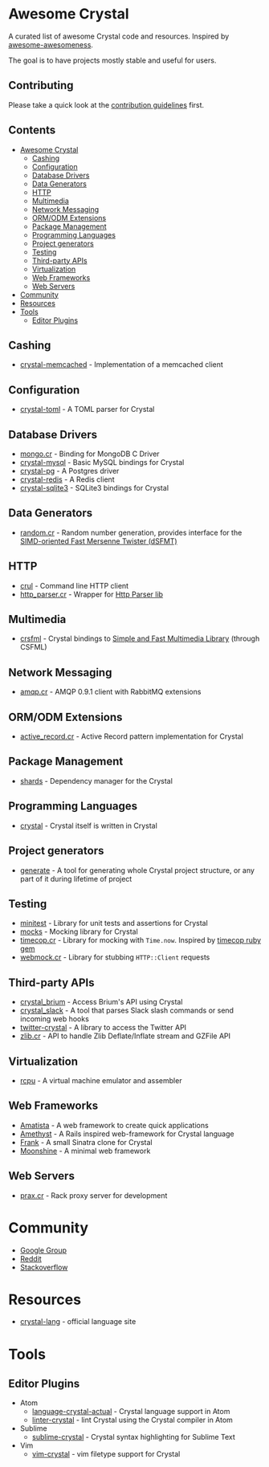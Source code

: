 # Awesome Crystal

A curated list of awesome Crystal code and resources. Inspired by [awesome-awesomeness](https://github.com/bayandin/awesome-awesomeness).

The goal is to have projects mostly stable and useful for users.

## Contributing

Please take a quick look at the [contribution guidelines](CONTRIBUTING.md) first.

## Contents
  - [Awesome Crystal](#awesome-crystal)
    - [Cashing](#cashing)
    - [Configuration](#configuration)
    - [Database Drivers](#database-drivers)
    - [Data Generators](#data-generators)
    - [HTTP](#http)
    - [Multimedia](#multimedia)
    - [Network Messaging](#network-messaging)
    - [ORM/ODM Extensions](#ormodm-extensions)
    - [Package Management](#package-management)
    - [Programming Languages](#programming-languages)
    - [Project generators](#project-generators)
    - [Testing](#testing)
    - [Third-party APIs](#third-party-apis)
    - [Virtualization](#virtualization)
    - [Web Frameworks](#web-frameworks)
    - [Web Servers](#web-servers)
  - [Community](#community)
  - [Resources](#resources)
  - [Tools](#tools)
    - [Editor Plugins](#editor-plugins)

## Cashing
  - [crystal-memcached](https://github.com/comandeo/crystal-memcached) - Implementation of a memcached client

## Configuration
  - [crystal-toml](https://github.com/manastech/crystal-toml) - A TOML parser for Crystal

## Database Drivers
  - [mongo.cr](https://github.com/datanoise/mongo.cr) - Binding for MongoDB C Driver
  - [crystal-mysql](https://github.com/waterlink/crystal-mysql) - Basic MySQL bindings for Crystal
  - [crystal-pg](https://github.com/will/crystal-pg) - A Postgres driver
  - [crystal-redis](https://github.com/stefanwille/crystal-redis) - A Redis client
  - [crystal-sqlite3](https://github.com/manastech/crystal-sqlite3) - SQLite3 bindings for Crystal

## Data Generators
  - [random.cr](https://github.com/scidom/random.cr) - Random number generation, provides interface for the [SIMD-oriented Fast Mersenne Twister (dSFMT)](http://www.math.sci.hiroshima-u.ac.jp/~%20m-mat/MT/SFMT/index.html)

## HTTP
  - [crul](https://github.com/porras/crul) - Command line HTTP client
  - [http_parser.cr](https://github.com/kostya/http_parser.cr) - Wrapper for [Http Parser lib](https://github.com/joyent/http-parser)

## Multimedia
  - [crsfml](https://github.com/BlaXpirit/crsfml) - Crystal bindings to [Simple and Fast Multimedia Library](http://www.sfml-dev.org/) (through CSFML)

## Network Messaging
  - [amqp.cr](https://github.com/datanoise/amqp.cr) - AMQP 0.9.1 client with RabbitMQ extensions

## ORM/ODM Extensions
  - [active_record.cr](https://github.com/waterlink/active_record.cr) - Active Record pattern implementation for Crystal

## Package Management
  - [shards](https://github.com/ysbaddaden/shards) - Dependency manager for the Crystal

## Programming Languages
  - [crystal](https://github.com/manastech/crystal) - Crystal itself is written in Crystal

## Project generators
  - [generate](https://github.com/generate-cr/generate) - A tool for generating whole Crystal project structure, or any part of it during lifetime of project

## Testing
  - [minitest](https://github.com/ysbaddaden/minitest.cr) - Library for unit tests and assertions for Crystal
  - [mocks](https://github.com/waterlink/mocks.cr) - Mocking library for Crystal
  - [timecop.cr](https://github.com/waterlink/timecop.cr) - Library for mocking with `Time.now`. Inspired by [timecop ruby gem](https://github.com/travisjeffery/timecop)
  - [webmock.cr](https://github.com/manastech/webmock.cr) - Library for stubbing `HTTP::Client` requests

## Third-party APIs
  - [crystal_brium](https://github.com/manastech/crystal_brium) - Access Brium's API using Crystal
  - [crystal_slack](https://github.com/manastech/crystal_slack) - A tool that parses Slack slash commands or send incoming web hooks
  - [twitter-crystal](https://github.com/sferik/twitter-crystal) - A library to access the Twitter API
  - [zlib.cr](https://github.com/datanoise/zlib.cr) - API to handle Zlib Deflate/Inflate stream and GZFile API

## Virtualization
  - [rcpu](https://github.com/ddfreyne/rcpu) - A virtual machine emulator and assembler

## Web Frameworks
  - [Amatista](https://github.com/werner/amatista) - A web framework to create quick applications
  - [Amethyst](https://github.com/Codcore/Amethyst) - A Rails inspired web-framework for Crystal language
  - [Frank](https://github.com/manastech/frank) - A small Sinatra clone for Crystal
  - [Moonshine](https://github.com/dhruvrajvanshi/Moonshine) - A minimal web framework

## Web Servers
  - [prax.cr](https://github.com/ysbaddaden/prax.cr) - Rack proxy server for development

# Community
  - [Google Group](https://groups.google.com/forum/?fromgroups#!forum/crystal-lang)
  - [Reddit](https://www.reddit.com/domain/crystal-lang.org/)
  - [Stackoverflow](http://stackoverflow.com/tags/crystal-lang/info)

# Resources
  - [crystal-lang](http://crystal-lang.org) - official language site

# Tools
  
## Editor Plugins
  - Atom
    - [language-crystal-actual](https://atom.io/packages/language-crystal-actual) - Crystal language support in Atom
    - [linter-crystal](https://atom.io/packages/linter-crystal) - lint Crystal using the Crystal compiler in Atom
  - Sublime
    - [sublime-crystal](https://github.com/manastech/sublime-crystal) - Crystal syntax highlighting for Sublime Text
  - Vim
    - [vim-crystal](https://github.com/rhysd/vim-crystal) - vim filetype support for Crystal
